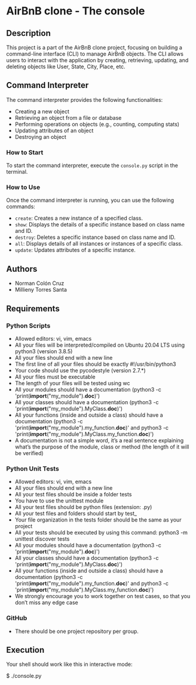 # AirBnB clone - The console

## Description
This project is a part of the AirBnB clone project, focusing on building a command-line interface (CLI) to manage AirBnB objects. The CLI allows users to interact with the application by creating, retrieving, updating, and deleting objects like User, State, City, Place, etc. 

## Command Interpreter
The command interpreter provides the following functionalities:

- Creating a new object
- Retrieving an object from a file or database
- Performing operations on objects (e.g., counting, computing stats)
- Updating attributes of an object
- Destroying an object


### How to Start
To start the command interpreter, execute the `console.py` script in the terminal.


### How to Use
Once the command interpreter is running, you can use the following commands:

- `create`: Creates a new instance of a specified class.
- `show`: Displays the details of a specific instance based on class name and ID.
- `destroy`: Deletes a specific instance based on class name and ID.
- `all`: Displays details of all instances or instances of a specific class.
- `update`: Updates attributes of a specific instance.

## Authors
- Norman Colón Cruz
- Millieny Torres Santa
 
## Requirements
### Python Scripts
- Allowed editors: vi, vim, emacs
- All your files will be interpreted/compiled on Ubuntu 20.04 LTS using python3 (version 3.8.5)
- All your files should end with a new line
- The first line of all your files should be exactly #!/usr/bin/python3
- Your code should use the pycodestyle (version 2.7.*)
- All your files must be executable
- The length of your files will be tested using wc
- All your modules should have a documentation (python3 -c 'print(__import__("my_module").__doc__)')
- All your classes should have a documentation (python3 -c 'print(__import__("my_module").MyClass.__doc__)')
- All your functions (inside and outside a class) should have a documentation (python3 -c 'print(__import__("my_module").my_function.__doc__)' and python3 -c 'print(__import__("my_module").MyClass.my_function.__doc__)')
- A documentation is not a simple word, it’s a real sentence explaining what’s the purpose of the module, class or method (the length of it will be verified)

### Python Unit Tests
- Allowed editors: vi, vim, emacs
- All your files should end with a new line
- All your test files should be inside a folder tests
- You have to use the unittest module
- All your test files should be python files (extension: .py)
- All your test files and folders should start by test_
- Your file organization in the tests folder should be the same as your project
- All your tests should be executed by using this command: python3 -m unittest discover tests
- All your modules should have a documentation (python3 -c 'print(__import__("my_module").__doc__)')
- All your classes should have a documentation (python3 -c 'print(__import__("my_module").MyClass.__doc__)')
- All your functions (inside and outside a class) should have a documentation (python3 -c 'print(__import__("my_module").my_function.__doc__)' and python3 -c 'print(__import__("my_module").MyClass.my_function.__doc__)')
- We strongly encourage you to work together on test cases, so that you don’t miss any edge case

### GitHub
- There should be one project repository per group.

## Execution
Your shell should work like this in interactive mode:

$ ./console.py

